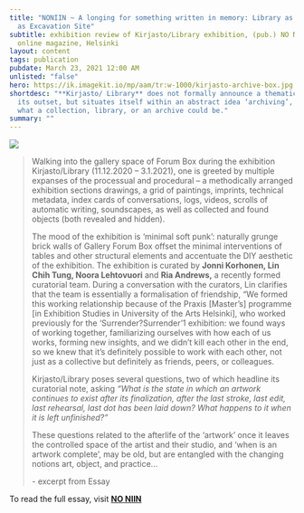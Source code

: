```yaml
---
title: "NONIIN ~ A longing for something written in memory: Library as Archive
  as Excavation Site"
subtitle: exhibition review of Kirjasto/Library exhibition, (pub.) NO NIIN
  online magazine, Helsinki
layout: content
tags: publication
pubdate: March 23, 2021 12:00 AM
unlisted: "false"
hero: https://ik.imagekit.io/mp/aam/tr:w-1000/kirjasto-archive-box.jpg
shortdesc: "**Kirjasto/ Library** does not formally announce a thematic drive at
  its outset, but situates itself within an abstract idea ‘archiving’, or of
  what a collection, library, or an archive could be."
summary: ""
---
```

![](https://ik.imagekit.io/mp/aam/tr:w-1000/_d4a6851.jpg)

> Walking into the gallery space of Forum Box during the exhibition Kirjasto/Library (11.12.2020 – 3.1.2021), one is greeted by multiple expanses of the processual and procedural – a methodically arranged exhibition sections drawings, a grid of paintings, imprints, technical metadata, index cards of conversations, logs, videos, scrolls of automatic writing, soundscapes, as well as collected and found objects (both revealed and hidden).
>
> The mood of the exhibition is ‘minimal soft punk’: naturally grunge brick walls of Gallery Forum Box offset the minimal interventions of tables and other structural elements and accentuate the DIY aesthetic of the exhibition. The exhibition is curated by **Jonni Korhonen, Lin Chih Tung, Noora Lehtovuori** and **Ria Andrews,** a recently formed curatorial team. During a conversation with the curators, Lin clarifies that the team is essentially a formalisation of friendship, “We formed this working relationship because of the Praxis \[Master’s] programme \[in Exhibition Studies in University of the Arts Helsinki], who worked previously for the ‘Surrender?Surrender’1 exhibition: we found ways of working together, familiarizing ourselves with how each of us works, forming new insights, and we didn’t kill each other in the end, so we knew that it’s definitely possible to work with each other, not just as a collective but definitely as friends, peers, or colleagues.
>
> Kirjasto/Library poses several questions, two of which headline its curatorial note, asking *“What is the state in which an artwork continues to exist after its finalization, after the last stroke, last edit, last rehearsal, last dot has been laid down? What happens to it when it is left unfinished?”*
>
> These questions related to the afterlife of the ‘artwork’ once it leaves the controlled space of the artist and their studio, and ‘when is an artwork complete’, may be old, but are entangled with the changing notions art, object, and practice...
>
> \- excerpt from Essay

To read the full essay, visit **[NO NIIN](https://dev-no-niin.netlify.app/issue-1/a-longing-for-something-written-in-memory/)**